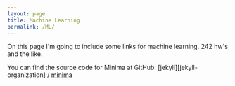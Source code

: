 ```yaml
---
layout: page
title: Machine Learning
permalink: /ML/
---
```


On this page I'm going to include some links for machine learning. 242 hw's and the like. 


You can find the source code for Minima at GitHub:
[jekyll][jekyll-organization] /
[minima](https://github.com/jekyll/minima)
